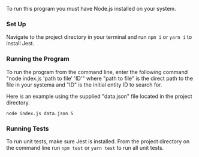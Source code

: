 To run this program you must have Node.js installed on your system.

### Set Up
Navigate to the project directory in your terminal and run `npm i` or `yarn i` to install Jest.


### Running the Program
To run the program from the command line, enter the following command "node index.js 'path to file' 'ID'" where "path to file" is the direct path to the file in your systema and "ID" is the initial entity ID to search for.

Here is an example using the supplied "data.json" file located in the project directory.

`node index.js data.json 5`

### Running Tests
To run unit tests, make sure Jest is installed. From the project directory on the command line run `npm test` or `yarn test` to run all unit tests.
